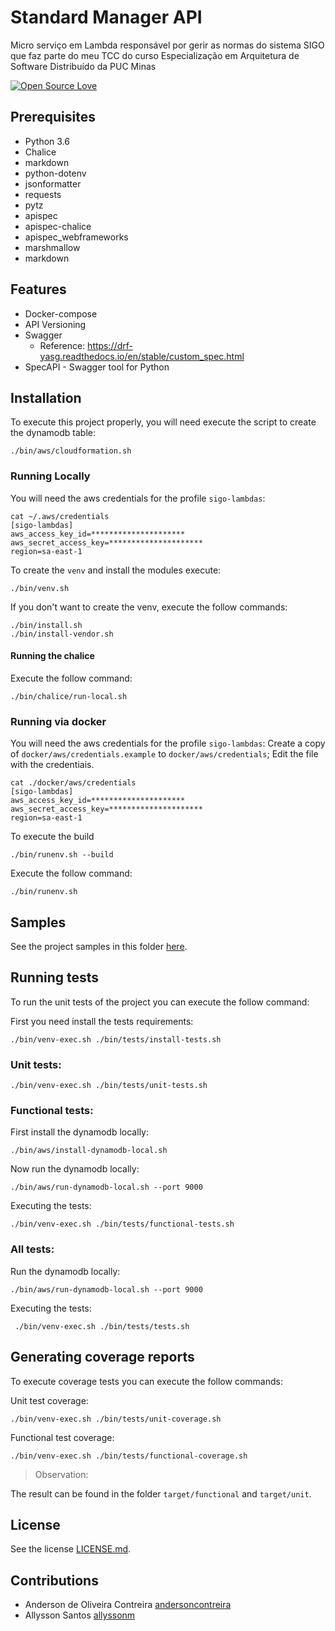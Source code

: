 # Standard Manager API
Micro serviço em Lambda responsável por gerir as normas do sistema SIGO que faz parte do meu TCC do curso Especialização em Arquitetura de Software Distribuído da PUC Minas

<!-- badges -->
[![Open Source Love](https://badges.frapsoft.com/os/mit/mit.svg?v=102)]()

## Prerequisites
- Python 3.6
- Chalice
- markdown
- python-dotenv
- jsonformatter
- requests
- pytz
- apispec
- apispec-chalice
- apispec_webframeworks
- marshmallow
- markdown

## Features
- Docker-compose 
- API Versioning
- Swagger
  -  Reference: https://drf-yasg.readthedocs.io/en/stable/custom_spec.html
- SpecAPI - Swagger tool for Python  

## Installation
To execute this project properly, you will need execute the script to create the dynamodb table:
```
./bin/aws/cloudformation.sh
```

### Running Locally
You will need the aws credentials for the profile `sigo-lambdas`:
```
cat ~/.aws/credentials
[sigo-lambdas]
aws_access_key_id=*********************
aws_secret_access_key=*********************
region=sa-east-1
```


To create the `venv` and install the modules execute:
```
./bin/venv.sh
```
If you don't want to create the venv, execute the follow commands:
```
./bin/install.sh
./bin/install-vendor.sh
```
#### Running the chalice
Execute the follow command:
```
./bin/chalice/run-local.sh
```
### Running via docker
You will need the aws credentials for the profile `sigo-lambdas`:
Create a copy of `docker/aws/credentials.example` to `docker/aws/credentials`;
Edit the file with the credentiais.
```
cat ./docker/aws/credentials
[sigo-lambdas]
aws_access_key_id=*********************
aws_secret_access_key=*********************
region=sa-east-1
```

To execute the build
```
./bin/runenv.sh --build
```

Execute the follow command:
```
./bin/runenv.sh
```

## Samples
See the project samples in this folder [here](samples).

## Running tests
To run the unit tests of the project you can execute the follow command:

First you need install the tests requirements:
 ```
 ./bin/venv-exec.sh ./bin/tests/install-tests.sh 
 ```

 
### Unit tests:
 ```
./bin/venv-exec.sh ./bin/tests/unit-tests.sh
 ``` 
### Functional tests:
First install the dynamodb locally:
```
./bin/aws/install-dynamodb-local.sh
```
Now run the dynamodb locally:
```
./bin/aws/run-dynamodb-local.sh --port 9000
```
Executing the tests:
 ```
./bin/venv-exec.sh ./bin/tests/functional-tests.sh
```

### All tests:
Run the dynamodb locally:
```
./bin/aws/run-dynamodb-local.sh --port 9000
``` 
Executing the tests:
```
 ./bin/venv-exec.sh ./bin/tests/tests.sh 
 ```

## Generating coverage reports
To execute coverage tests you can execute the follow commands:

Unit test coverage:
``` 
./bin/venv-exec.sh ./bin/tests/unit-coverage.sh
``` 
Functional test coverage:

``` 
./bin/venv-exec.sh ./bin/tests/functional-coverage.sh
``` 
> Observation:

The result can be found in the folder `target/functional` and `target/unit`.


## License
See the license [LICENSE.md](LICENSE.md).

## Contributions
* Anderson de Oliveira Contreira [andersoncontreira](https://github.com/andersoncontreira)
* Allysson Santos [allyssonm](https://github.com/allyssonm)